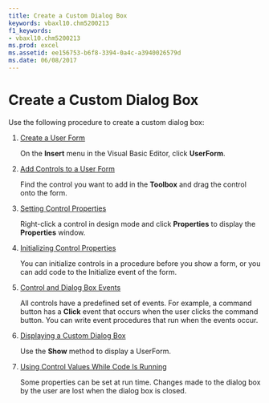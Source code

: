 ```yaml
---
title: Create a Custom Dialog Box
keywords: vbaxl10.chm5200213
f1_keywords:
- vbaxl10.chm5200213
ms.prod: excel
ms.assetid: ee156753-b6f8-3394-0a4c-a3940026579d
ms.date: 06/08/2017
---
```



# Create a Custom Dialog Box

Use the following procedure to create a custom dialog box:


1.  [Create a User Form](create-a-user-form.md)
    
    On the **Insert** menu in the Visual Basic Editor, click **UserForm**.
    
2.  [Add Controls to a User Form](add-controls-to-a-user-form.md)
    
    Find the control you want to add in the **Toolbox** and drag the control onto the form.
    
3.  [Setting Control Properties](setting-control-properties.md)
    
    Right-click a control in design mode and click **Properties** to display the **Properties** window.
    
4.  [Initializing Control Properties](initializing-control-properties.md)
    
    You can initialize controls in a procedure before you show a form, or you can add code to the Initialize event of the form.
    
5.  [Control and Dialog Box Events](control-and-dialog-box-events.md)
    
    All controls have a predefined set of events. For example, a command button has a **Click** event that occurs when the user clicks the command button. You can write event procedures that run when the events occur.
    
6.  [Displaying a Custom Dialog Box](displaying-a-custom-dialog-box.md)
    
    Use the **Show** method to display a UserForm.
    
7.  [Using Control Values While Code Is Running](using-control-values-while-code-is-running.md)
    
    Some properties can be set at run time. Changes made to the dialog box by the user are lost when the dialog box is closed.
    

